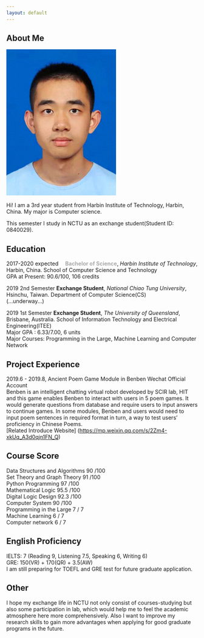 ```yaml
---
layout: default
---
```


## About Me

<img class="profile-picture" src="yiming.jpg">

Hi! I am a 3rd year student from Harbin Institute of Technology, Harbin, China. My major is Computer science.

This semester I study in NCTU as an exchange student(Student ID: 0840029).

## Education

2017-2020 expected &emsp;<font color=#A9A9A9>**Bachelor of Science**</font>, *Harbin Institute of Technology*, Harbin, China. School of Computer Science and Technology  
                    GPA at Present: 90.6/100, 106 credits

2019 2nd Semester  **Exchange Student**, *National Chiao Tung University*, Hsinchu, Taiwan. Department of Computer Science(CS)  
                   (...underway...)

2019 1st Semester  **Exchange Student**, *The University of Queensland*, Brisbane, Australia. School of Information Technology and Electrical Engineering(ITEE)  
                   Major GPA : 6.33/7.00, 6 units  
                   Major Courses: Programming in the Large, Machine Learning and Computer Network

## Project Experience

2019.6 - 2019.8, Ancient Poem Game Module in Benben Wechat Official Account  
Benben is an intelligent chatting virtual robot developed by SCIR lab, HIT and this game enables Benben to interact with users in 5 poem games. It would generate questions from database and require users to input answers to continue games. In some modules, Benben and users would need to input poem sentences in required format in turn, a way to test users’ proficiency in Chinese Poems.  
[Related Introduce Website] (https://mp.weixin.qq.com/s/2Zm4-xkUq_A3d0qjn1FN_Q)

## Course Score
Data Structures and Algorithms    90 /100  
Set Theory and Graph Theory       91 /100  
Python Programming                97 /100  
Mathematical Logic              95.5 /100  
Digital Logic Design            92.3 /100  
Computer System                   90 /100  
Programming in the Large           7 / 7  
Machine Learning                   6 / 7  
Computer network                   6 / 7  

## English Proficiency

IELTS: 7 (Reading 9, Listening 7.5, Speaking 6, Writing 6)  
GRE: 150(VR) + 170(QR) + 3.5(AW)  
I am still preparing for TOEFL and GRE test for future graduate application.

## Other
I hope my exchange life in NCTU not only consist of courses-studying but also some participation in lab, which would help me to feel the academic atmosphere here more comprehensively. Also I want to improve my research skills to gain more advantages when applying for good graduate programs in the future.
